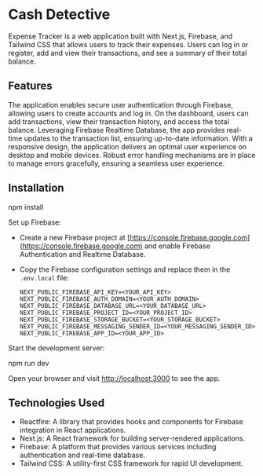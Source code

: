 # Cash Detective

Expense Tracker is a web application built with Next.js, Firebase, and Tailwind CSS that allows users to track their expenses. Users can log in or register, add and view their transactions, and see a summary of their total balance.

## Features

The application enables secure user authentication through Firebase, allowing users to create accounts and log in. On the dashboard, users can add transactions, view their transaction history, and access the total balance. 
Leveraging Firebase Realtime Database, the app provides real-time updates to the transaction list, ensuring up-to-date information. With a responsive design, the application delivers an optimal user experience on desktop and mobile devices. 
Robust error handling mechanisms are in place to manage errors gracefully, ensuring a seamless user experience.

## Installation

npm install

Set up Firebase:

   - Create a new Firebase project at [https://console.firebase.google.com](https://console.firebase.google.com) and enable Firebase Authentication and Realtime Database.
   - Copy the Firebase configuration settings and replace them in the `.env.local` file:

     ```
     NEXT_PUBLIC_FIREBASE_API_KEY=<YOUR_API_KEY>
     NEXT_PUBLIC_FIREBASE_AUTH_DOMAIN=<YOUR_AUTH_DOMAIN>
     NEXT_PUBLIC_FIREBASE_DATABASE_URL=<YOUR_DATABASE_URL>
     NEXT_PUBLIC_FIREBASE_PROJECT_ID=<YOUR_PROJECT_ID>
     NEXT_PUBLIC_FIREBASE_STORAGE_BUCKET=<YOUR_STORAGE_BUCKET>
     NEXT_PUBLIC_FIREBASE_MESSAGING_SENDER_ID=<YOUR_MESSAGING_SENDER_ID>
     NEXT_PUBLIC_FIREBASE_APP_ID=<YOUR_APP_ID>
     ```

Start the development server:

npm run dev


Open your browser and visit [http://localhost:3000](http://localhost:3000) to see the app.

## Technologies Used

- Reactfire: A library that provides hooks and components for Firebase integration in React applications.
- Next.js: A React framework for building server-rendered applications.
- Firebase: A platform that provides various services including authentication and real-time database.
- Tailwind CSS: A utility-first CSS framework for rapid UI development.

